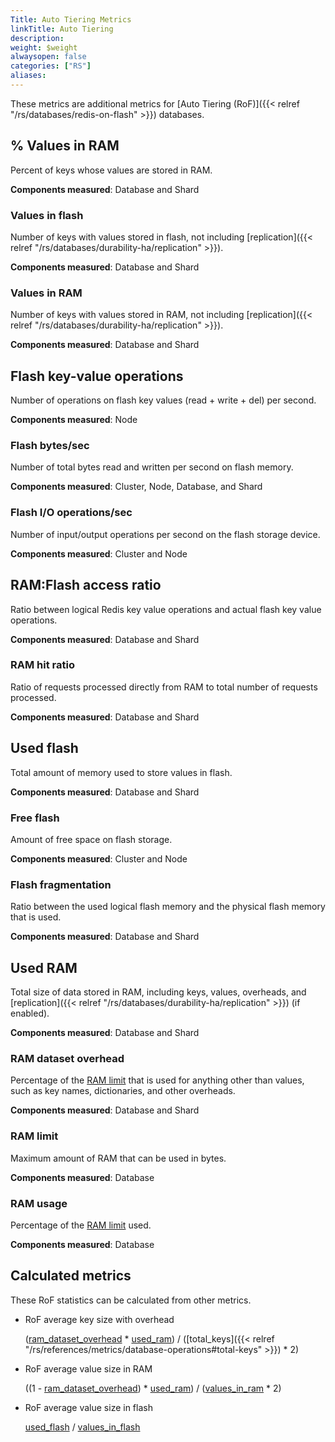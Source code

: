 ```yaml
---
Title: Auto Tiering Metrics
linkTitle: Auto Tiering
description: 
weight: $weight
alwaysopen: false
categories: ["RS"]
aliases:
---
```


These metrics are additional metrics for [Auto Tiering (RoF)]({{< relref "/rs/databases/redis-on-flash" >}}) databases.

## % Values in RAM

Percent of keys whose values are stored in RAM.

**Components measured**: Database and Shard

### Values in flash

Number of keys with values stored in flash, not including [replication]({{< relref "/rs/databases/durability-ha/replication" >}}).

**Components measured**: Database and Shard

### Values in RAM

Number of keys with values stored in RAM, not including [replication]({{< relref "/rs/databases/durability-ha/replication" >}}).

**Components measured**: Database and Shard 

## Flash key-value operations

Number of operations on flash key values (read + write + del) per second.

**Components measured**: Node

### Flash bytes/sec

Number of total bytes read and written per second on flash memory.

**Components measured**: Cluster, Node, Database, and Shard

### Flash I/O operations/sec

Number of input/output operations per second on the flash storage device.

**Components measured**: Cluster and Node

## RAM:Flash access ratio

Ratio between logical Redis key value operations and actual flash key value operations.

**Components measured**: Database and Shard

### RAM hit ratio

Ratio of requests processed directly from RAM to total number of requests processed.

**Components measured**: Database and Shard

## Used flash

Total amount of memory used to store values in flash.

**Components measured**: Database and Shard

### Free flash

Amount of free space on flash storage. 

**Components measured**: Cluster and Node

### Flash fragmentation

Ratio between the used logical flash memory and the physical flash memory that is used.

**Components measured**: Database and Shard

## Used RAM

Total size of data stored in RAM, including keys, values, overheads, and [replication]({{< relref "/rs/databases/durability-ha/replication" >}}) (if enabled).

**Components measured**: Database and Shard

### RAM dataset overhead

Percentage of the [RAM limit](#ram-limit) that is used for anything other than values, such as key names, dictionaries, and other overheads.

**Components measured**: Database and Shard

### RAM limit

Maximum amount of RAM that can be used in bytes.

**Components measured**: Database

### RAM usage

Percentage of the [RAM limit](#ram-limit) used.

**Components measured**: Database

## Calculated metrics

These RoF statistics can be calculated from other metrics.

- RoF average key size with overhead

    ([ram_dataset_overhead](#ram-dataset-overhead) * [used_ram](#used-ram))
                    / ([total_keys]({{< relref "/rs/references/metrics/database-operations#total-keys" >}}) * 2)

- RoF average value size in RAM

    ((1 - [ram_dataset_overhead](#ram-dataset-overhead)) * [used_ram](#used-ram)) / ([values_in_ram](#values-in-ram) * 2)

- RoF average value size in flash

    [used_flash](#used-flash) / [values_in_flash](#values-in-flash)    
